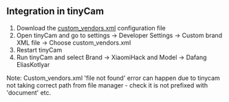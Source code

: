 ## Integration in tinyCam

1. Download the [custom_vendors.xml](custom_vendors.xml) configuration file
2. Open tinyCam and go to settings -> Developer Settings -> Custom brand XML file -> Choose custom_vendors.xml
3. Restart tinyCam
4. Run tinyCam and select Brand -> XiaomiHack and Model -> Dafang EliasKotlyar

Note: Custom_vendors.xml 'file not found' error can happen due to tinycam not taking correct path from file manager - check it is not prefixed with 'document' etc.

